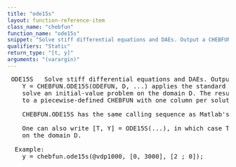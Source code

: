 ```yaml
---
title: "ode15s"
layout: function-reference-item
class_name: "chebfun"
function_name: "ode15s"
snippet: "Solve stiff differential equations and DAEs. Output a CHEBFUN."
qualifiers: "Static"
return_type: "[t, y]"
arguments: "(varargin)"
---
```


<pre class="help-text"> ODE15S   Solve stiff differential equations and DAEs. Output a CHEBFUN.
    Y = CHEBFUN.ODE15S(ODEFUN, D, ...) applies the standard ODE15S method to
    solve an initial-value problem on the domain D. The result is then converted
    to a piecewise-defined CHEBFUN with one column per solution component.
 
    CHEBFUN.ODE15S has the same calling sequence as Matlab's standard ODE15S. 
 
    One can also write [T, Y] = ODE15S(...), in which case T is a linear CHEBFUN
    on the domain D.
 
  Example:
    y = chebfun.ode15s(@vdp1000, [0, 3000], [2 ; 0]); 